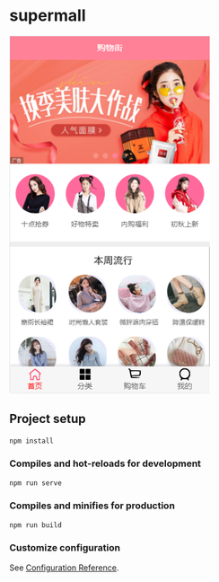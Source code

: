 # supermall
![Image text](https://github.com/2414291079/supermall/blob/main/src/assets/img/img-folder/homeTop.png)
## Project setup
```
npm install
```

### Compiles and hot-reloads for development
```
npm run serve
```

### Compiles and minifies for production
```
npm run build
```

### Customize configuration
See [Configuration Reference](https://cli.vuejs.org/config/).
